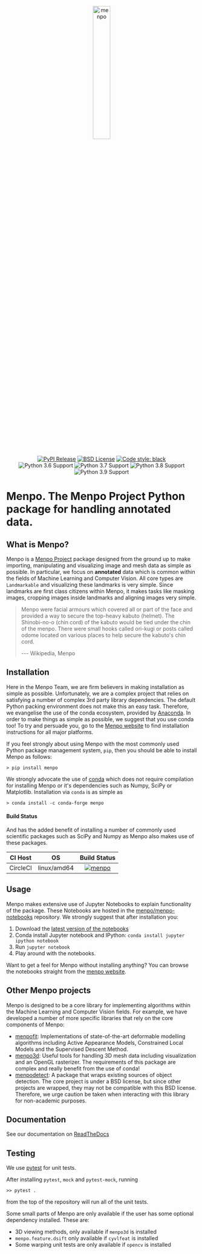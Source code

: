 
<p align="center">
  <img src="menpo-logo.png" alt="menpo" width="30%"></center>
  <br><br>
  <a href="https://pypi.python.org/pypi/menpo"><img src="http://img.shields.io/pypi/v/menpo.svg?style=flat" alt="PyPI Release"/></a>
  <a href="https://github.com/menpo/menpo/blob/master/LICENSE.txt"><img src="http://img.shields.io/badge/License-BSD-green.svg" alt="BSD License"/></a>
  <a href="https://github.com/psf/black"><img alt="Code style: black" src="https://img.shields.io/badge/code%20style-black-000000.svg"></a>
  <br>
  <img src="https://img.shields.io/badge/Python-3.6-green.svg" alt="Python 3.6 Support"/>
  <img src="https://img.shields.io/badge/Python-3.7-green.svg" alt="Python 3.7 Support"/>
  <img src="https://img.shields.io/badge/Python-3.8-green.svg" alt="Python 3.8 Support"/>
  <img src="https://img.shields.io/badge/Python-3.9-green.svg" alt="Python 3.9 Support"/>
</p>


Menpo. The Menpo Project Python package for handling annotated data.
====================================================================
What is Menpo?
--------------
Menpo is a [Menpo Project](http://www.menpo.org/) package designed from
the ground up to make importing, manipulating and
visualizing image and mesh data as simple as possible. In particular,
we focus on **annotated** data which is common within the fields of Machine
Learning and Computer Vision. All core types are `Landmarkable` and
visualizing these landmarks is very simple. Since landmarks are first class
citizens within Menpo, it makes tasks like masking images, cropping images
inside landmarks and aligning images very simple.

> Menpo were facial armours which covered all or part of the face and provided
> a way to secure the top-heavy kabuto (helmet). The Shinobi-no-o (chin cord)
> of the kabuto would be tied under the chin of the menpo. There were small
> hooks called ori-kugi or posts called odome located on various places to
> help secure the kabuto's chin cord.
>
> --- Wikipedia, Menpo

Installation
------------
Here in the Menpo Team, we are firm believers in making installation as simple
as possible. Unfortunately, we are a complex project that relies on satisfying
a number of complex 3rd party library dependencies. The default Python packing
environment does not make this an easy task. Therefore, we evangelise the use
of the conda ecosystem, provided by
[Anaconda](https://store.continuum.io/cshop/anaconda/). In order to make things
as simple as possible, we suggest that you use conda too! To try and persuade
you, go to the [Menpo website](http://www.menpo.io/installation/) to find
installation instructions for all major platforms.

If you feel strongly about using Menpo with the most commonly used Python
package management system, `pip`, then you should be able to install
Menpo as follows:

```
> pip install menpo
```

We strongly advocate the use of [conda](http://conda.pydata.org/docs/) which does
not require compilation for installing Menpo or it's dependencies such as Numpy, 
SciPy or Matplotlib. Installation via `conda` is as simple as

```
> conda install -c conda-forge menpo
```

#### Build Status
And has the added benefit of installing a number of commonly used scientific
packages such as SciPy and Numpy as Menpo also makes use of these packages.

|  CI Host |        OS        |                      Build Status                                     |
|:--------:|:----------------:|:---------------------------------------------------------------------:|
| CircleCI | linux/amd64      | [![menpo](https://circleci.com/gh/menpo/menpo.svg?style=svg)](<LINK>) |

Usage
-----
Menpo makes extensive use of Jupyter Notebooks to explain functionality of the
package. These Notebooks are hosted in the
[menpo/menpo-notebooks](https://github.com/menpo/menpo-notebooks) repository.
We strongly suggest that after installation you:

  1. Download the [latest version of the notebooks][notebooks_gh]
  2. Conda install Jupyter notebook and IPython: `conda install jupyter ipython notebook`
  3. Run `jupyter notebook`
  4. Play around with the notebooks.

[notebooks_gh]: https://github.com/menpo/menpo-notebooks/releases

Want to get a feel for Menpo without installing anything? You can browse the
notebooks straight from the [menpo website](http://www.menpo.io/notebooks.html).

Other Menpo projects
--------------------
Menpo is designed to be a core library for implementing algorithms within
the Machine Learning and Computer Vision fields. For example, we have developed
a number of more specific libraries that rely on the core components of Menpo:

  - [menpofit][mf_gh]: Implementations of state-of-the-art deformable modelling
    algorithms including Active Appearance Models, Constrained Local Models
    and the Supervised Descent Method.
  - [menpo3d][m3d_gh]: Useful tools for handling 3D mesh data including
    visualization and an OpenGL rasterizer. The requirements of this package
    are complex and really benefit from the use of conda!
  - [menpodetect][md_gh]: A package that wraps existing sources of object
    detection. The core project is under a BSD license, but since other projects
    are wrapped, they may not be compatible with this BSD license. Therefore,
    we urge caution be taken when interacting with this library for
    non-academic purposes.

[mf_gh]: https://github.com/menpo/menpofit
[m3d_gh]: https://github.com/menpo/menpo3d
[md_gh]: https://github.com/menpo/menpodetect

Documentation
-------------
See our documentation on [ReadTheDocs](http://menpo.readthedocs.org)

Testing
-------
We use [pytest](http://pytest.org/en/latest/) for unit tests.

After installing `pytest`, `mock` and `pytest-mock`, running

    >> pytest .

from the top of the repository will run all of the unit tests.

Some small parts of Menpo are only available if the user has some optional
dependency installed. These are:

- 3D viewing methods, only available if `menpo3d` is installed
- `menpo.feature.dsift` only available if `cyvlfeat` is installed
- Some warping unit tests are only available if `opencv` is installed
